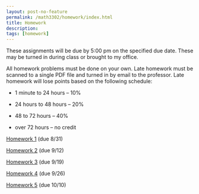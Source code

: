 ```yaml
---
layout: post-no-feature
permalink: /math3302/homework/index.html
title: Homework
description: 
tags: [homework]
---
```



These assignments will be due by 5:00 pm on the specified due date. These may be
turned in during class or brought to my office. 

All homework problems must be done on your own. Late homework
must be scanned to a single PDF file and turned in by email to the professor. Late homework will lose points based
on the following schedule:

* 1 minute to 24 hours – 10%

* 24 hours to 48 hours – 20%

* 48 to 72 hours – 40%

* over 72 hours – no credit



<a href="/assets/homework1.pdf">Homework 1</a> (due 8/31)

<a href="/assets/homework2.pdf">Homework 2</a> (due 9/12)

<a href="/assets/homework3.pdf">Homework 3</a> (due 9/19)

<a href="/assets/homework4.pdf">Homework 4</a> (due 9/26)

<a href="/assets/homework5.pdf">Homework 5</a> (due 10/10)






